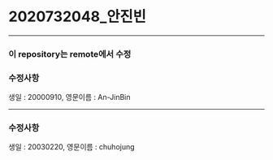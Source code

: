 # 2020732048_안진빈

---
### 이 repository는 remote에서 수정  
### 수정사항  
생일 : 20000910, 영문이름 : An-JinBin

---
### 수정사항
생일 : 20030220, 영문이름 : chuhojung
